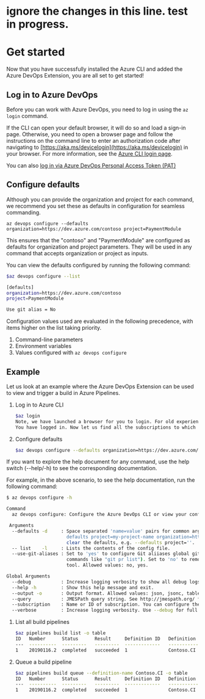# ignore the changes in this line. test in progress.

# Get started

Now that you have successfully installed the Azure CLI and added the Azure DevOps Extension, you are all set to get started!

## Log in to Azure DevOps

Before you can work with Azure DevOps, you need to log in using the `az login` command.

If the CLI can open your default browser, it will do so and load a sign-in page.
Otherwise, you need to open a browser page and follow the instructions on the command line to enter an authorization code after navigating to [https://aka.ms/devicelogin](https://aka.ms/devicelogin) in your browser. For more information, see the [Azure CLI login page](https://docs.microsoft.com/cli/azure/authenticate-azure-cli?view=azure-cli-latest).

You can also [log in via Azure DevOps Personal Access Token (PAT)](samples.md#log-in-via-azure-devops-personal-access-token-pat)

## Configure defaults

Although you can provide the organization and project for each command, we recommend you set these as defaults in configuration for seamless commanding.

`az devops configure --defaults organization=https://dev.azure.com/contoso project=PaymentModule`

This ensures that the "contoso" and "PaymentModule" are configured as defaults for organization and project parameters. They will be used in any command that accepts organization or project as inputs.

You can view the defaults configured by running the following command:

```bash
$az devops configure --list

[defaults]
organization=https://dev.azure.com/contoso
project=PaymentModule

Use git alias = No
```

Configuration values used are evaluated in the following precedence, with items higher on the list taking priority.

1. Command-line parameters
1. Environment variables
1. Values configured with `az devops configure`

## Example

Let us look at an example where the Azure DevOps Extension can be used to view and trigger a build in Azure Pipelines.

1. Log in to Azure CLI

   ```bash
   $az login
   Note, we have launched a browser for you to login. For old experience with device code, use "az login --use-device-code"
   You have logged in. Now let us find all the subscriptions to which you have access...
   ```

1. Configure defaults

   ```bash
   $az devops configure --defaults organization=https://dev.azure.com/contosoWebApp project=PaymentModule`
   ```

If you want to explore the help document for any command, use the help switch (--help/-h) to see the corresponding documentation.

For example, in the above scenario, to see the help documentation, run the following command:

```bash
$ az devops configure -h

Command
  az devops configure: Configure the Azure DevOps CLI or view your configuration.

 Arguments
  --defaults -d     : Space separated 'name=value' pairs for common arguments defaults, e.g. '--
                      defaults project=my-project-name organization=https://dev.azure.com/organizationName arg=value' Use '' to
                      clear the defaults, e.g. --defaults project=''.
  -- list    -l     : Lists the contents of the config file.
  --use-git-aliases : Set to 'yes' to configure Git aliiases global git config file (to enable
                      commands like "git pr list"). Set to 'no' to remove any aliases set by the
                      tool. Allowed values: no, yes.

Global Arguments
  --debug           : Increase logging verbosity to show all debug logs
  --help -h         : Show this help message and exit.
  --output -o       : Output format. Allowed values: json, jsonc, table, tsv, yaml. Default: json.
  --query           : JMESPath query string. See http://jmespath.org/ for more information and examples.
  --subscription    : Name or ID of subscription. You can configure the default subscription using 'az account set -s NAME_OR_ID'
  --verbose         : Increase logging verbosity. Use --debug for full debug logs.
```

1. List all build pipelines

   ```bash
   $az pipelines build list -o table
   ID   Number      Status      Result     Definition ID   Definition Name           Source Branch    Queued Time                 Reason
   ---  ----------  ---------   ---------  -------------   -----------------------   --------------   --------------------------  -------
   1    20190116.2  completed   succeeded  1               Contoso.CI                master           2019-01-16 17:29:07.497795  manual
   ```

1. Queue a build pipeline

   ```bash
   $az pipelines build queue --definition-name Contoso.CI -o table
   ID   Number      Status      Result     Definition ID   Definition Name           Source Branch    Queued Time                 Reason
   ---  ----------  ---------   ---------  -------------   -----------------------   --------------   --------------------------  -------
   1    20190116.2  completed   succeeded  1               Contoso.CI                master           2019-01-16 17:29:07.497795  manual
   ```
